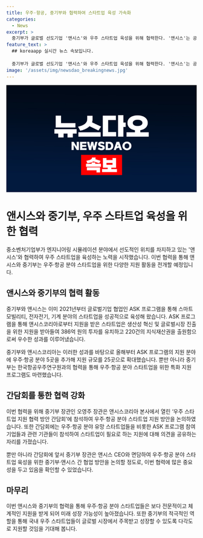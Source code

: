 ```yaml
---
title: 우주·항공, 중기부와 협력하여 스타트업 육성 가속화
categories:
  - News
excerpt: >
  중기부가 글로벌 선도기업 '앤시스'와 우주 스타트업 육성을 위해 협력한다. '앤시스'는 공학 시뮬레이션 소프트웨어 분야에서 선도 기업으로, 중기부와 함께 우주·항공 분야 스타트업을 지원하기로 했다. 지난해 ASK 프로그램을 통해 지원 받은 스타트업은 모두 386억 원의 투자를 유치하고 220건의 지식재산권을 출원하는 등 우수한 성과를 거뒀다. 올해부터는 우주·항공 분야 스타트업에 대한 지원 규모를 25곳으로 확대하고, 특화 지원 프로그램도 마련했다. 함께 참석한 기업들은 스타트업이 필요로 하는 지원에 대해 논의했고, 중기부는 국내 우주 스타트업들의 성장을 위해 앤시스와 협력하여 총력 지원할 계획이라고 밝혔다.
feature_text: >
  ## koreaapp 실시간 뉴스 속보입니다.

  중기부가 글로벌 선도기업 '앤시스'와 우주 스타트업 육성을 위해 협력한다. '앤시스'는 공학 시뮬레이션 소프트웨어 분야에서 선도 기업으로, 중기부와 함께 우주·항공 분야 스타트업을 지원하기로 했다. 지난해 ASK 프로그램을 통해 지원 받은 스타트업은 모두 386억 원의 투자를 유치하고 220건의 지식재산권을 출원하는 등 우수한 성과를 거뒀다. 올해부터는 우주·항공 분야 스타트업에 대한 지원 규모를 25곳으로 확대하고, 특화 지원 프로그램도 마련했다. 함께 참석한 기업들은 스타트업이 필요로 하는 지원에 대해 논의했고, 중기부는 국내 우주 스타트업들의 성장을 위해 앤시스와 협력하여 총력 지원할 계획이라고 밝혔다.
image: '/assets/img/newsdao_breakingnews.jpg'
---
```


<p><img src="/assets/img/newsdao_breakingnews.jpg" alt="koreaapp 속보" /></p>

<h1>앤시스와 중기부, 우주 스타트업 육성을 위한 협력</h1>

<p>중소벤처기업부가 엔지니어링 시뮬레이션 분야에서 선도적인 위치를 차지하고 있는 '앤시스'와 협력하여 우주 스타트업을 육성하는 노력을 시작했습니다. 이번 협력을 통해 앤시스와 중기부는 우주·항공 분야 스타트업을 위한 다양한 지원 활동을 전개할 예정입니다.</p>

<p data-ke-size="size16"></p>

<h2 data-ke-size="size26">앤시스와 중기부의 협력 활동</h2>

<p>중기부와 앤시스는 이미 2021년부터 글로벌기업 협업인 ASK 프로그램을 통해 스마트 모빌리티, 전자전기, 기계 분야의 스타트업을 성공적으로 육성해 왔습니다. ASK 프로그램을 통해 앤시스코리아로부터 지원을 받은 스타트업은 생산성 혁신 및 글로벌시장 진출을 위한 지원을 받아들여 386억 원의 투자를 유치하고 220건의 지식재산권을 출원함으로써 우수한 성과를 이루어냈습니다.</p>

<p>중기부와 앤시스코리아는 이러한 성과를 바탕으로 올해부터 ASK 프로그램의 지원 분야에 우주·항공 분야 5곳을 추가해 지원 규모를 25곳으로 확대했습니다. 뿐만 아니라 중기부는 한국항공우주연구원과의 협력을 통해 우주·항공 분야 스타트업을 위한 특화 지원 프로그램도 마련했습니다.</p>

<p data-ke-size="size16"></p>

<h2 data-ke-size="size26">간담회를 통한 협력 강화</h2>

<p>이번 협력을 위해 중기부 장관인 오영주 장관은 앤시스코리아 본사에서 열린 ‘우주 스타트업 지원 협력 방안 간담회’에 참석하여 우주·항공 분야 스타트업 지원 방안을 논의하였습니다. 또한 간담회에는 우주·항공 분야 유망 스타트업들을 비롯한 ASK 프로그램 참여 기업들과 관련 기관들이 참석하여 스타트업이 필요로 하는 지원에 대해 의견을 공유하는 자리를 가졌습니다.</p>

<p>뿐만 아니라 간담회에 앞서 중기부 장관은 앤시스 CEO와 면담하여 우주·항공 분야 스타트업 육성을 위한 중기부·앤시스 간 협업 방안을 논의할 정도로, 이번 협력에 많은 중요성을 두고 있음을 확인할 수 있었습니다.</p>

<p data-ke-size="size16"></p>

<h2 data-ke-size="size26">마무리</h2>

<p>이번 앤시스와 중기부의 협력을 통해 우주·항공 분야 스타트업들은 보다 전문적이고 체계적인 지원을 받게 되어 미래 성장 가능성이 높아졌습니다. 또한 중기부의 적극적인 역할을 통해 국내 우주 스타트업들이 글로벌 시장에서 주목받고 성장할 수 있도록 다각도로 지원할 것임을 기대해 봅니다.</p>

